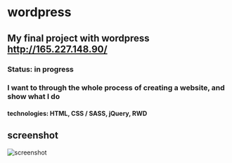 # wordpress

## My final project with wordpress http://165.227.148.90/
### Status: in progress
### I want to through the whole process of creating a website, and show what I do
#### technologies: HTML, CSS / SASS, jQuery, RWD


## screenshot
![screenshot](https://user-images.githubusercontent.com/28408790/33720644-d88bc908-db64-11e7-8166-30e598b9b31c.png)


